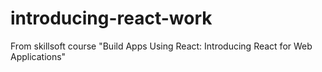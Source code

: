 # introducing-react-work

From skillsoft course "Build Apps Using React: Introducing React for Web Applications"